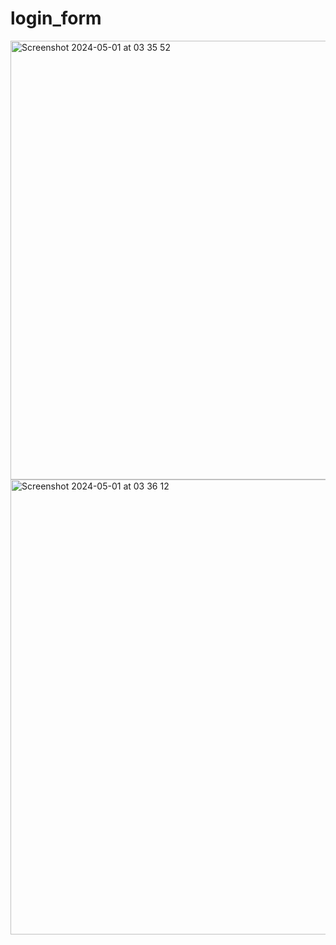 # login_form
<img width="702" alt="Screenshot 2024-05-01 at 03 35 52" src="https://github.com/Leela700/login_form/assets/66466088/6a0a89ff-b4ae-4615-81b9-d75764ab0b66">
<img width="728" alt="Screenshot 2024-05-01 at 03 36 12" src="https://github.com/Leela700/login_form/assets/66466088/69821bfb-4c3f-44a4-b395-1029a4b10439">
